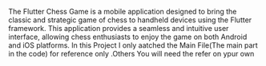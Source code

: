 The Flutter Chess Game is a mobile application designed to bring the classic and strategic game of chess to handheld devices using the Flutter framework. 
This application provides a seamless and intuitive user interface, allowing chess enthusiasts to enjoy the game on both Android and iOS platforms.
In this Project I only aatched the Main File(The main part in the code) for reference only .Others You will need the refer on ypur own
